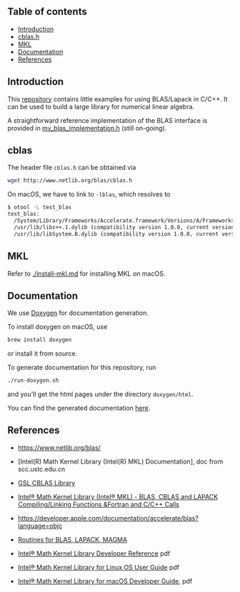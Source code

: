 ## Table of contents

- [Introduction](#introduction)
- [cblas.h](#cblas)
- [MKL](#mkl)
- [Documentation](#documentation)
- [References](#references)

## Introduction

This [repository][5] contains little examples for using
BLAS/Lapack in C/C++. It can be used to build
a large library for numerical linear algebra.

A straightforward reference implementation of the BLAS
interface is provided in [my_blas_implementation.h][4] (still on-going).

## cblas

The header file `cblas.h` can be obtained via

```sh
wget http://www.netlib.org/blas/cblas.h
```

On macOS, we have to link to `-lblas`, which resolves to

```sh
$ otool -L test_blas
test_blas:
  /System/Library/Frameworks/Accelerate.framework/Versions/A/Frameworks/vecLib.framework/Versions/A/libBLAS.dylib (compatibility version 1.0.0, current version 1.0.0)
  /usr/lib/libc++.1.dylib (compatibility version 1.0.0, current version 120.1.0)
  /usr/lib/libSystem.B.dylib (compatibility version 1.0.0, current version 1226.10.1)
```

## MKL

Refer to [./install-mkl.md][9] for installing MKL on macOS.


## Documentation

We use [Doxygen][3] for documentation generation.

To install doxygen on macOS, use

```sh
brew install doxygen
```

or install it from source.

To generate documentation for this repository, run

```sh
./run-doxygen.sh
```
and you'll get the html pages under the directory `doxygen/html`.

You can find the generated documentation [here][6].

## References

- https://www.netlib.org/blas/
- [Intel(R) Math Kernel Library (Intel(R) MKL) Documentation], doc from scc.ustc.edu.cn

- [GSL CBLAS Library][2]
- [Intel® Math Kernel Library (Intel® MKL) - BLAS, CBLAS and LAPACK Compiling/Linking Functions &Fortran and C/C++ Calls][1]
- https://developer.apple.com/documentation/accelerate/blas?language=objc
- [Routines for BLAS, LAPACK, MAGMA][7]
- [Intel® Math Kernel Library Developer Reference][8] pdf
- [Intel® Math Kernel Library for Linux OS User Guide][11] pdf
- [Intel® Math Kernel Library for macOS Developer Guide][12], pdf

[12]: https://jp.xlsoft.com/documents/intel/mkl/2017/mkl_2017_osx_devguide.pdf
[11]: http://registrationcenter.intel.com/irc_nas/2690/mkl_userguide_lnx.pdf
[10]: https://scc.ustc.edu.cn/zlsc/sugon/intel/mkl/mkl_documentation.htm
[9]: https://github.com/csukuangfj/blas-lapack-in-c-cplusplus/blob/master/install-mkl.md
[8]: https://software.intel.com/sites/default/files/mkl-2019-developer-reference-c_3.pdf
[7]: http://www.icl.utk.edu/~mgates3/docs/lapack.html
[6]: https://csukuangfj.github.io/doc/blas-lapack-in-c-cplusplus/index.html
[5]: https://github.com/csukuangfj/blas-lapack-in-c-cplusplus
[4]: https://github.com/csukuangfj/blas-lapack-in-c-cplusplus/blob/master/my_blas_implementation.h
[3]: http://www.doxygen.nl/manual/
[2]: https://www.gnu.org/software/gsl/doc/html/cblas.html
[1]: https://software.intel.com/en-us/articles/intel-math-kernel-library-intel-mkl-blas-cblas-and-lapack-compilinglinking-functions-fortran-and-cc-calls#1

